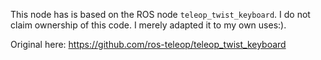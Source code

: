 This node has is based on the ROS node `teleop_twist_keyboard`. I do not claim ownership of this code. I merely adapted it to my own uses:).

Original here: 
https://github.com/ros-teleop/teleop_twist_keyboard